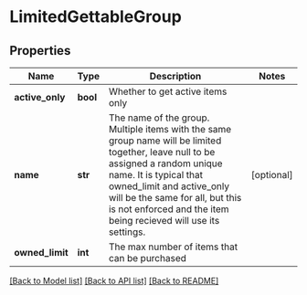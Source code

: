 # LimitedGettableGroup

## Properties
Name | Type | Description | Notes
------------ | ------------- | ------------- | -------------
**active_only** | **bool** | Whether to get active items only | 
**name** | **str** | The name of the group. Multiple items with the same group name will be limited together, leave null to be assigned a random unique name. It is typical that owned_limit and active_only will be the same for all, but this is not enforced and the item being recieved will use its settings. | [optional] 
**owned_limit** | **int** | The max number of items that can be purchased | 

[[Back to Model list]](../README.md#documentation-for-models) [[Back to API list]](../README.md#documentation-for-api-endpoints) [[Back to README]](../README.md)


